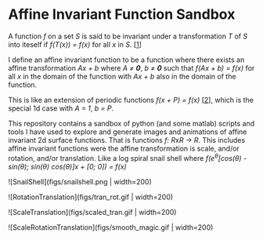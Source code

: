 # Affine Invariant Function Sandbox
A function *f* on a set *S* is said to be invariant under a transformation *T* of *S* into iteself if *f(T(x)) = f(x)* for all *x* in *S*. [[1]]

I define an affine invariant function to be a function where there exists an affine transformation *Ax + b* where *A &ne; **0***, *b &ne; **0*** such that
*f(Ax + b) = f(x)* for all *x* in the domain of the function with *Ax + b* also in the domain of the function.

This is like an extension of periodic functions *f(x + P) = f(x)* [[2]], which is the special 1d case with *A = 1*, *b = P*.

This repository contains a sandbox of python (and some matlab) scripts and tools I have used to explore and generate images and animations of affine invariant 2d surface functions. That is functions *f: R*x*R &rarr; R*.
This includes affine invariant functions were the affine transformation is scale, and/or rotation, and/or translation. 
Like a log spiral snail shell where *f(e<sup>&theta;</sup>[cos(&theta;) -sin(&theta;); sin(&theta;) cos(&theta;)]x + [0; 0]) = f(x)*

![SnailShell](figs/snailshell.png | width=200)

![RotationTranslation](figs/tran_rot.gif | width=200)

![ScaleTranslation](figs/scaled_tran.gif | width=200)

![ScaleRotationTranslation](figs/smooth_magic.gif | width=200)

[1]: https://encyclopedia2.thefreedictionary.com/invariant+function 
[2]: https://en.wikipedia.org/wiki/Periodic_function
